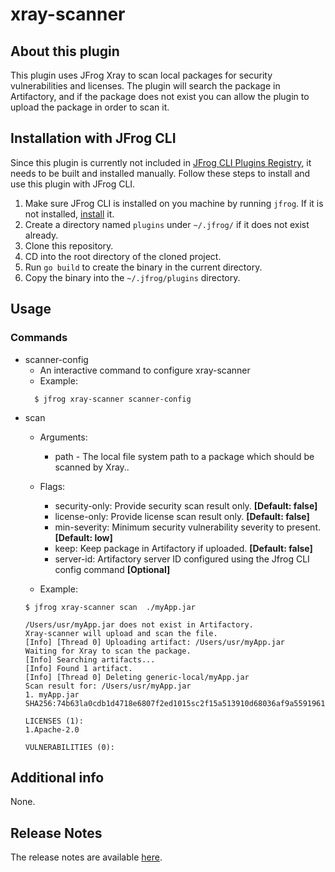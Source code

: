 # xray-scanner

## About this plugin
This plugin uses JFrog Xray to scan local packages for security vulnerabilities and licenses.
The plugin will search the package in Artifactory,
and if the package does not exist you can allow the plugin to upload the package in order to scan it.

## Installation with JFrog CLI
Since this plugin is currently not included in [JFrog CLI Plugins Registry](https://github.com/jfrog/jfrog-cli-plugins-reg), it needs to be built and installed manually. Follow these steps to install and use this plugin with JFrog CLI.
1. Make sure JFrog CLI is installed on you machine by running ```jfrog```. If it is not installed, [install](https://jfrog.com/getcli/) it.
2. Create a directory named ```plugins``` under ```~/.jfrog/``` if it does not exist already.
3. Clone this repository.
4. CD into the root directory of the cloned project.
5. Run ```go build``` to create the binary in the current directory.
6. Copy the binary into the ```~/.jfrog/plugins``` directory.

## Usage
### Commands
* scanner-config
    - An interactive command to configure xray-scanner
    - Example:
    ```
      $ jfrog xray-scanner scanner-config
     ```
* scan
    - Arguments:
        - path -  The local file system path to a package which should be scanned by Xray..
    - Flags:
        - security-only: Provide security scan result only. **[Default: false]**
        - license-only: Provide license scan result only. **[Default: false]**
        - min-severity: Minimum security vulnerability severity to present. **[Default: low]**
        - keep: Keep package in Artifactory if uploaded. **[Default: false]**
        - server-id: Artifactory server ID configured using the Jfrog CLI config command **[Optional]**

    - Example:
    ```
  $ jfrog xray-scanner scan  ./myApp.jar
  
  /Users/usr/myApp.jar does not exist in Artifactory.
  Xray-scanner will upload and scan the file.
  [Info] [Thread 0] Uploading artifact: /Users/usr/myApp.jar
  Waiting for Xray to scan the package.
  [Info] Searching artifacts...
  [Info] Found 1 artifact.
  [Info] [Thread 0] Deleting generic-local/myApp.jar
  Scan result for: /Users/usr/myApp.jar
  1. myApp.jar
  SHA256:74b63la0cdb1d4718e6807f2ed1015sc2f15a513910d68036af9a559196195e9
  
  LICENSES (1):
    1.Apache-2.0
  
  VULNERABILITIES (0):
  ```

## Additional info
None.

## Release Notes
The release notes are available [here](RELEASE.md).
